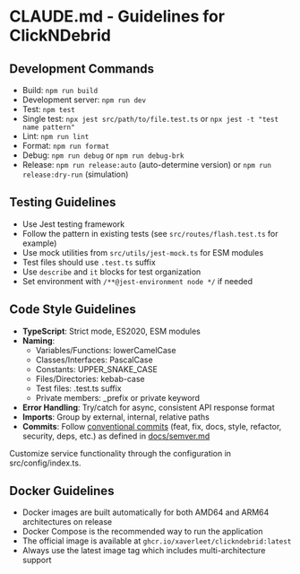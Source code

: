 # CLAUDE.md - Guidelines for ClickNDebrid

## Development Commands

- Build: `npm run build`
- Development server: `npm run dev`
- Test: `npm test`
- Single test: `npx jest src/path/to/file.test.ts` or `npx jest -t "test name pattern"`
- Lint: `npm run lint`
- Format: `npm run format`
- Debug: `npm run debug` or `npm run debug-brk`
- Release: `npm run release:auto` (auto-determine version) or `npm run release:dry-run` (simulation)

## Testing Guidelines

- Use Jest testing framework
- Follow the pattern in existing tests (see `src/routes/flash.test.ts` for example)
- Use mock utilities from `src/utils/jest-mock.ts` for ESM modules
- Test files should use `.test.ts` suffix
- Use `describe` and `it` blocks for test organization
- Set environment with `/**@jest-environment node */` if needed

## Code Style Guidelines

- **TypeScript**: Strict mode, ES2020, ESM modules
- **Naming**:
  - Variables/Functions: lowerCamelCase
  - Classes/Interfaces: PascalCase
  - Constants: UPPER_SNAKE_CASE
  - Files/Directories: kebab-case
  - Test files: .test.ts suffix
  - Private members: \_prefix or private keyword
- **Error Handling**: Try/catch for async, consistent API response format
- **Imports**: Group by external, internal, relative paths
- **Commits**: Follow [conventional commits](https://www.conventionalcommits.org/) (feat, fix, docs, style, refactor, security, deps, etc.) as defined in [docs/semver.md](./docs/semver.md)

Customize service functionality through the configuration in src/config/index.ts.

## Docker Guidelines

- Docker images are built automatically for both AMD64 and ARM64 architectures on release
- Docker Compose is the recommended way to run the application
- The official image is available at `ghcr.io/xaverleet/clickndebrid:latest`
- Always use the latest image tag which includes multi-architecture support

